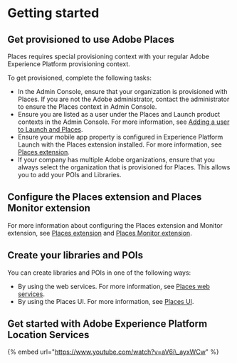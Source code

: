 # Getting started

## Get provisioned to use Adobe Places

Places requires special provisioning context with your regular Adobe Experience Platform provisioning context.

To get provisioned, complete the following tasks:

* In the Admin Console, ensure that your organization is provisioned with Places.   If you are not the Adobe administrator, contact the administrator to ensure the Places context in Admin Console.
* Ensure you are listed as a user under the Places and Launch product contexts in the Admin Console.  For more information, see [Adding a user to Launch and Places](https://placesdocs.com/places-services-by-adobe-documentation/adding-a-user-to-launch-and-places).
* Ensure your mobile app property is configured in Experience Platform Launch with the Places extension installed.   For more information, see [Places extension](https://placesdocs.com/places-services-by-adobe-documentation/configure-places-in-the-sdk/places-extension). 
* If your company has multiple Adobe organizations, ensure that you always select the organization that is provisioned for Places.  This allows you to add your POIs and Libraries.

## Configure the Places extension and Places Monitor extension

For more information about configuring the Places extension and Monitor extension, see [Places extension](https://placesdocs.com/places-services-by-adobe-documentation/configure-places-in-the-sdk/places-extension) and [Places Monitor extension](https://placesdocs.com/places-services-by-adobe-documentation/configure-places-in-the-sdk/places-monitor-extension).

## Create your libraries and POIs

You can create libraries and POIs in one of the following ways:

* By using the web services.  For more information, see [Places web services](https://placesdocs.com/places-services-by-adobe-documentation/places-rest-apis).
* By using the Places UI.  For more information, see [Places UI](https://placesdocs.com/places-services-by-adobe-documentation/places-database-management-1). 

## Get started with Adobe Experience Platform Location Services

{% embed url="https://www.youtube.com/watch?v=aV6i\_ayxWCw" %}



